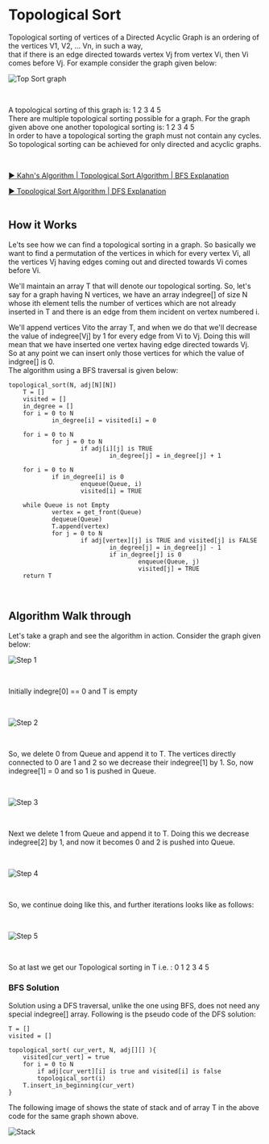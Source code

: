 # Topological Sort

Topological sorting of vertices of a Directed Acyclic Graph is an ordering of the vertices V1, V2, ... Vn, in such a way,   
that if there is an edge directed towards vertex Vj from vertex Vi, then Vi comes before Vj. For example consider the graph given below:  

![Top Sort graph](https://he-s3.s3.amazonaws.com/media/uploads/d6be27e.png)

<br>

A topological sorting of this graph is: 1 2 3 4 5  
There are multiple topological sorting possible for a graph. For the graph given above one another topological sorting is: 1 2 3 4 5  
In order to have a topological sorting the graph must not contain any cycles. So topological sorting can be achieved for only directed and acyclic graphs.

<br>


[▶ Kahn's Algorithm | Topological Sort Algorithm | BFS Explanation](https://www.youtube.com/watch?v=73sneFXuTEg&list=PLgUwDviBIf0oE3gA41TKO2H5bHpPd7fzn&index=23)
<br>

[▶ Topological Sort Algorithm | DFS Explanation](https://www.youtube.com/watch?v=5lZ0iJMrUMk&list=PLgUwDviBIf0oE3gA41TKO2H5bHpPd7fzn&index=23)
<br><br>

## How it Works

Le'ts see how we can find a topological sorting in a graph. So basically we want to find a permutation of the vertices in which for every vertex 
Vi, all the vertices Vj having edges coming out and directed towards Vi comes before Vi.  

We'll maintain an array T that will denote our topological sorting. So, let's say for a graph having N vertices, we have an array indegree[]
of size N whose ith element tells the number of vertices which are not already inserted in T and there is an edge from them incident on vertex numbered i.  

We'll append vertices Vito the array T, and when we do that we'll decrease the value of indegree[Vj] by 1
for every edge from Vi to Vj. Doing this will mean that we have inserted one vertex having edge directed towards Vj.  
So at any point we can insert only those vertices for which the value of indgree[] is 0.  
The algorithm using a BFS traversal is given below:

```
topological_sort(N, adj[N][N])
    T = []
    visited = []
    in_degree = []
    for i = 0 to N
            in_degree[i] = visited[i] = 0

    for i = 0 to N
            for j = 0 to N
                    if adj[i][j] is TRUE
                            in_degree[j] = in_degree[j] + 1

    for i = 0 to N
            if in_degree[i] is 0
                    enqueue(Queue, i)
                    visited[i] = TRUE

    while Queue is not Empty
            vertex = get_front(Queue)
            dequeue(Queue)
            T.append(vertex)
            for j = 0 to N
                    if adj[vertex][j] is TRUE and visited[j] is FALSE
                            in_degree[j] = in_degree[j] - 1
                            if in_degree[j] is 0
                                    enqueue(Queue, j)
                                    visited[j] = TRUE
    return T
```


<br>

## Algorithm Walk through

Let's take a graph and see the algorithm in action. Consider the graph given below:
<br>

![Step 1](https://he-s3.s3.amazonaws.com/media/uploads/0c3320c.png)

<br>

Initially indegre[0] == 0 and T is empty

<br>

![Step 2](https://he-s3.s3.amazonaws.com/media/uploads/401c3c4.png)

<br>

So, we delete 0 from Queue and append it to T. The vertices directly connected to 0 are 1 and 2 so we decrease their indegree[1] by 1. So, now indegree[1] = 0 and so 1 is pushed in Queue.

<br>

![Step 3](https://he-s3.s3.amazonaws.com/media/uploads/4aed1a4.png)

<br>

Next we delete 1 from Queue and append it to T. Doing this we decrease indegree[2] by 1, and now it becomes 0 and 2 is pushed into Queue.

<br>

![Step 4](https://he-s3.s3.amazonaws.com/media/uploads/54d23c8.png)

<br>

So, we continue doing like this, and further iterations looks like as follows:

<br>

![Step 5](https://he-s3.s3.amazonaws.com/media/uploads/ccb8663.png)


<br>

So at last we get our Topological sorting in T i.e. : 0 1 2 3 4 5  


### BFS Solution

Solution using a DFS traversal, unlike the one using BFS, does not need any special indegree[] array. Following is the pseudo code of the DFS solution:

```
T = []
visited = []

topological_sort( cur_vert, N, adj[][] ){
    visited[cur_vert] = true
    for i = 0 to N
        if adj[cur_vert][i] is true and visited[i] is false
        topological_sort(i)
    T.insert_in_beginning(cur_vert)
}
```

The following image of shows the state of stack and of array T in the above code for the same graph shown above.

![Stack](https://he-s3.s3.amazonaws.com/media/uploads/d43fba2.png)